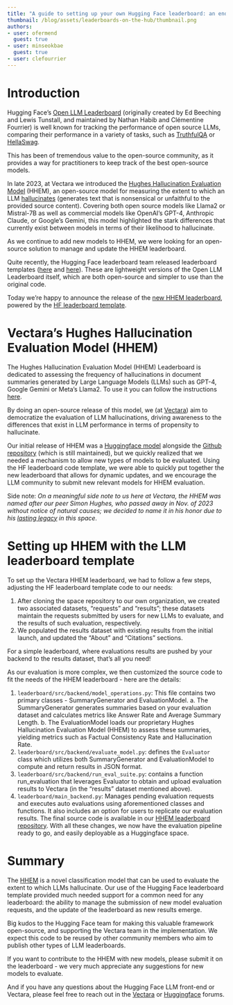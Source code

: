 ```yaml
---
title: "A guide to setting up your own Hugging Face leaderboard: an end-to-end example with Vectara's hallucination leaderboard"
thumbnail: /blog/assets/leaderboards-on-the-hub/thumbnail.png
authors:
- user: ofermend
  guest: true
- user: minseokbae
  guest: true
- user: clefourrier
---
```


# Introduction
Hugging Face’s [Open LLM Leaderboard](https://huggingface.co/spaces/HuggingFaceH4/open_llm_leaderboard) (originally created by Ed Beeching and Lewis Tunstall, and maintained by Nathan Habib and Clémentine Fourrier) is well known for tracking the performance of open source LLMs, comparing their performance in a variety of tasks, such as [TruthfulQA](https://github.com/sylinrl/TruthfulQA) or [HellaSwag](https://rowanzellers.com/hellaswag/).

This has been of tremendous value to the open-source community, as it provides a way for practitioners to keep track of the best open-source models.

In late 2023, at Vectara we introduced the [Hughes Hallucination Evaluation Model](https://huggingface.co/vectara/hallucination_evaluation_model) (HHEM), an open-source model for measuring the extent to which an LLM [hallucinates](https://vectara.com/glossary-of-llm-terms/#h-hallucinations-aka-llm-hallucinations) (generates text that is nonsensical or unfaithful to the provided source content). Covering both open source models like Llama2 or Mistral-7B as well as commercial models like OpenAI’s GPT-4, Anthropic Claude, or Google’s Gemini, this model highlighted the stark differences that currently exist between models in terms of their likelihood to hallucinate.

As we continue to add new models to HHEM, we were looking for an open-source solution to manage and update the HHEM leaderboard. 

Quite recently, the Hugging Face leaderboard team released leaderboard templates ([here](https://huggingface.co/demo-leaderboard) and [here](https://huggingface.co/demo-leaderboard-backend)). These are lightweight versions of the Open LLM Leaderboard itself, which are both open-source and simpler to use than the original code. 

Today we’re happy to announce the release of the [new HHEM leaderboard](https://huggingface.co/spaces/vectara/leaderboard), powered by the [HF leaderboard template](https://huggingface.co/demo-leaderboard-backend).

# Vectara’s Hughes Hallucination Evaluation Model (HHEM)
The Hughes Hallucination Evaluation Model (HHEM) Leaderboard is dedicated to assessing the frequency of hallucinations in document summaries generated by Large Language Models (LLMs) such as GPT-4, Google Gemini or Meta’s Llama2. To use it you can follow the instructions [here](https://huggingface.co/vectara/hallucination_evaluation_model).

By doing an open-source release of this model, we (at [Vectara](https://vectara.com)) aim to democratize the evaluation of LLM hallucinations, driving awareness to the differences that exist in LLM performance in terms of propensity to hallucinate. 

Our initial release of HHEM was a [Huggingface model](https://huggingface.co/vectara/hallucination_evaluation_model) alongside the [Github repository](https://github.com/vectara/hallucination-leaderboard) (which is still maintained), but we quickly realized that we needed a mechanism to allow new types of models to be evaluated. Using the HF leaderboard code template, we were able to quickly put together the new leaderboard that allows for dynamic updates, and we encourage the LLM community to submit new relevant models for HHEM evaluation.

Side note: *On a meaningful side note to us here at Vectara, the HHEM was named after our peer Simon Hughes, who passed away in Nov. of 2023 without notice of natural causes; we decided to name it in his honor due to his [lasting legacy](https://diginomica.com/final-thoughts-memory-simon-mark-hughes-hallucination-research-pioneer) in this space.*

# Setting up HHEM with the LLM leaderboard template
To set up the Vectara HHEM leaderboard, we had to follow a few steps, adjusting the HF leaderboard template code to our needs:
1. After cloning the space repository to our own organization, we created two associated datasets, “requests” and “results”; these datasets maintain the requests submitted by users for new LLMs to evaluate, and the results of such evaluation, respectively.
2. We populated the results dataset with existing results from the initial launch, and updated the “About” and “Citations” sections.

For a simple leaderboard, where evaluations results are pushed by your backend to the results dataset, that’s all you need!

As our evaluation is more complex, we then customized the source code to fit the needs of the HHEM leaderboard - here are the details:
1. `leaderboard/src/backend/model_operations.py`: This file contains two primary classes - SummaryGenerator and EvaluationModel.
	a. The SummaryGenerator generates summaries based on your evaluation dataset and calculates metrics like Answer Rate and Average Summary Length.
	b. The EvaluationModel loads our proprietary Hughes Hallucination Evaluation Model (HHEM) to assess these summaries, yielding metrics such as Factual Consistency Rate and Hallucination Rate.
2. `leaderboard/src/backend/evaluate_model.py`: defines the `Evaluator` class which utilizes both SummaryGenerator and EvaluationModel to compute and return results in JSON format. 
3. `leaderboard/src/backend/run_eval_suite.py`: contains a function run_evaluation that leverages Evaluator to obtain and upload evaluation results to Vectara (in the “results” dataset mentioned above).
4. `leaderboard/main_backend.py`: Manages pending evaluation requests and executes auto evaluations using aforementioned classes and functions. It also includes an option for users to replicate our evaluation results.
The final source code is available in our [HHEM leaderboard repository](https://huggingface.co/spaces/vectara/leaderboard).
With all these changes, we now have the evaluation pipeline ready to go, and easily deployable as a Huggingface space.

# Summary
The [HHEM](https://huggingface.co/vectara/hallucination_evaluation_model) is a novel classification model that can be used to evaluate the extent to which LLMs hallucinate. Our use of the Hugging Face leaderboard template provided much needed support for a common need for any leaderboard: the ability to manage the submission of new model evaluation requests, and the update of the leaderboard as new results emerge.

Big kudos to the Hugging Face team for making this valuable framework open-source, and supporting the Vectara team in the implementation. We expect this code to be reused by other community members who aim to publish other types of LLM leaderboards.

If you want to contribute to the HHEM with new models, please submit it on the leaderboard - we very much appreciate any suggestions for new models to evaluate.

And if you have any questions about the Hugging Face LLM front-end or Vectara, please feel free to reach out in the [Vectara](https://discuss.vectara.com/) or [Huggingface](https://discuss.huggingface.co/) forums.

